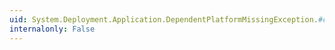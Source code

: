 ```yaml
---
uid: System.Deployment.Application.DependentPlatformMissingException.#ctor
internalonly: False
---
```

